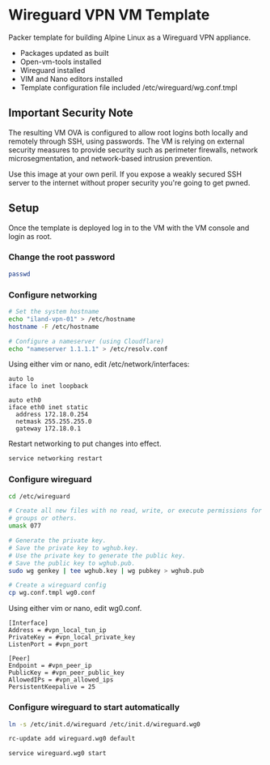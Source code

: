 # Wireguard VPN VM Template

Packer template for building Alpine Linux as a Wireguard VPN appliance.

- Packages updated as built
- Open-vm-tools installed
- Wireguard installed
- VIM and Nano editors installed
- Template configuration file included /etc/wireguard/wg.conf.tmpl

## Important Security Note

The resulting VM OVA is configured to allow root logins both locally and
remotely through SSH, using passwords. The VM is relying on external
security measures to provide security such as perimeter firewalls,
network microsegmentation, and network-based intrusion prevention.

Use this image at your own peril. If you expose a weakly secured SSH server
to the internet without proper security you're going to get pwned.

## Setup

Once the template is deployed log in to the VM with the VM console and login
as root.

### Change the root password

```bash
passwd
```

### Configure networking

```bash
# Set the system hostname
echo "iland-vpn-01" > /etc/hostname
hostname -F /etc/hostname

# Configure a nameserver (using Cloudflare)
echo "nameserver 1.1.1.1" > /etc/resolv.conf
```

Using either vim or nano, edit /etc/network/interfaces:

```readline config
auto lo
iface lo inet loopback

auto eth0
iface eth0 inet static
  address 172.18.0.254
  netmask 255.255.255.0
  gateway 172.18.0.1
```

Restart networking to put changes into effect.

```bash
service networking restart
```

### Configure wireguard

```bash
cd /etc/wireguard

# Create all new files with no read, write, or execute permissions for
# groups or others.
umask 077

# Generate the private key.
# Save the private key to wghub.key.
# Use the private key to generate the public key.
# Save the public key to wghub.pub.
sudo wg genkey | tee wghub.key | wg pubkey > wghub.pub

# Create a wireguard config
cp wg.conf.tmpl wg0.conf
```

Using either vim or nano, edit wg0.conf.

```readline config
[Interface]
Address = #vpn_local_tun_ip
PrivateKey = #vpn_local_private_key
ListenPort = #vpn_port

[Peer]
Endpoint = #vpn_peer_ip
PublicKey = #vpn_peer_public_key
AllowedIPs = #vpn_allowed_ips
PersistentKeepalive = 25
```

### Configure wireguard to start automatically

```bash
ln -s /etc/init.d/wireguard /etc/init.d/wireguard.wg0

rc-update add wireguard.wg0 default

service wireguard.wg0 start
```
